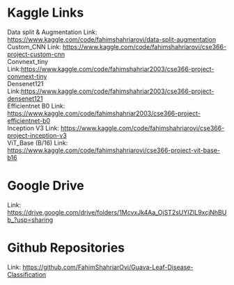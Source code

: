 # Kaggle Links

Data split & Augmentation Link: https://www.kaggle.com/code/fahimshahriarovi/data-split-augmentation  
Custom_CNN Link: https://www.kaggle.com/code/fahimshahriarovi/cse366-project-custom-cnn  
Convnext_tiny Link:https://www.kaggle.com/code/fahimshahriar2003/cse366-project-convnext-tiny  
Densenet121 Link:https://www.kaggle.com/code/fahimshahriar2003/cse366-project-densenet121  
Efficientnet B0 Link: https://www.kaggle.com/code/fahimshahriar2003/cse366-project-efficientnet-b0  
Inception V3 Link: https://www.kaggle.com/code/fahimshahriarovi/cse366-project-inception-v3  
ViT_Base (B/16) Link: https://www.kaggle.com/code/fahimshahriarovi/cse366-project-vit-base-b16  

# Google Drive

Link: https://drive.google.com/drive/folders/1McvxJk4Aa_OjST2sUYIZlL9xcjNhBUb_?usp=sharing

# Github Repositories

Link: https://github.com/FahimShahriarOvi/Guava-Leaf-Disease-Classification
